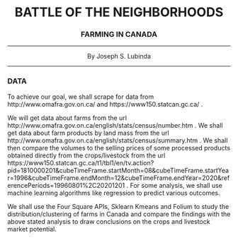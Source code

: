 <center>

# BATTLE OF THE NEIGHBORHOODS    
    
</center>
<center>

### FARMING IN CANADA

</center>
<hr>
<center>By Joseph S. Lubinda</center>
<hr>


### DATA

<p>To achieve our goal, we shall scrape for data from http://www.omafra.gov.on.ca/ and https://www150.statcan.gc.ca/ .</p>

<p>We will get data about farms from the url http://www.omafra.gov.on.ca/english/stats/census/number.htm . We shall get data about farm products by land mass from the url http://www.omafra.gov.on.ca/english/stats/census/summary.htm . We shall then compare the volumes to the selling prices of some processed products obtained directly from the crops/livestock from the url https://www150.statcan.gc.ca/t1/tbl1/en/tv.action?pid=1810000201&cubeTimeFrame.startMonth=08&cubeTimeFrame.startYear=1996&cubeTimeFrame.endMonth=12&cubeTimeFrame.endYear=2020&referencePeriods=19960801%2C20201201 . For some analysis, we shall use machine learning algorithms like regression to predict various outcomes.</p>

<p>We shall use the Four Square APIs, Sklearn Kmeans and Folium to study the distribution/clustering of farms in Canada and compare the findings with the above stated analysis to draw conclusions on the crops and livestock market potential.</p>